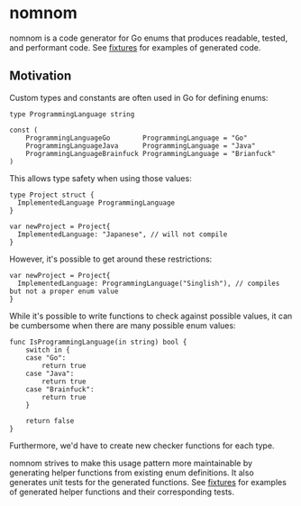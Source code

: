 # nomnom

nomnom is a code generator for Go enums that produces readable, tested, and performant code.
See [fixtures](/gen/fixtures) for examples of generated code.

## Motivation

Custom types and constants are often used in Go for defining enums:

```golang
type ProgrammingLanguage string

const (
	ProgrammingLanguageGo        ProgrammingLanguage = "Go"
	ProgrammingLanguageJava      ProgrammingLanguage = "Java"
	ProgrammingLanguageBrainfuck ProgrammingLanguage = "Brianfuck"
)
```

This allows type safety when using those values:

```golang
type Project struct {
  ImplementedLanguage ProgrammingLanguage
}

var newProject = Project{
  ImplementedLanguage: "Japanese", // will not compile
}
```

However, it's possible to get around these restrictions:

```golang
var newProject = Project{
  ImplementedLanguage: ProgrammingLanguage("Singlish"), // compiles but not a proper enum value
}
```

While it's possible to write functions to check against possible values, it can be cumbersome when
there are many possible enum values:

```golang
func IsProgrammingLanguage(in string) bool {
	switch in {
	case "Go":
		return true
	case "Java":
		return true
	case "Brainfuck":
		return true
	}

	return false
}
```

Furthermore, we'd have to create new checker functions for each type.

nomnom strives to make this usage pattern more maintainable by generating helper functions from
existing enum definitions. It also generates unit tests for the generated functions. See
[fixtures](/gen/fixtures) for examples of generated helper functions and their corresponding tests.
